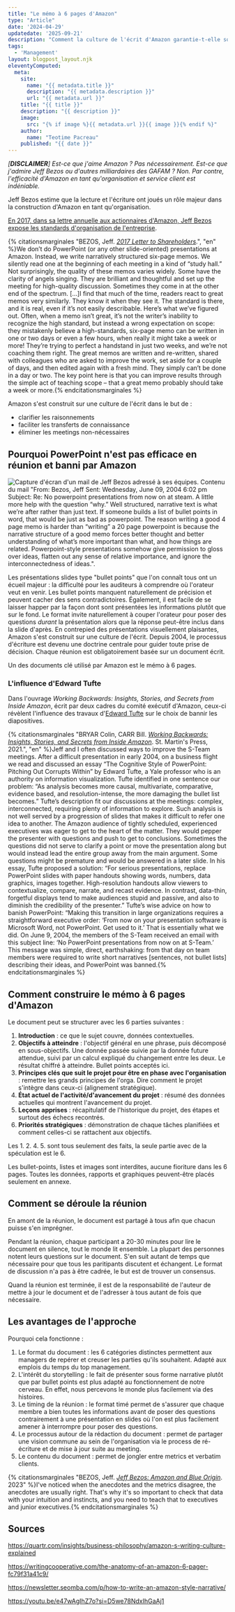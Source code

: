 ```yaml
---
title: "Le mémo à 6 pages d'Amazon"
type: "Article"
date: '2024-04-29'
updatedate: '2025-09-21'
description: "Comment la culture de l'écrit d'Amazon garantie-t-elle son efficacité ?"
tags: 
  - 'Management'
layout: blogpost_layout.njk
eleventyComputed:
  meta:
    site:
      name: "{{ metadata.title }}"
      description: "{{ metadata.description }}"
      url: "{{ metadata.url }}"
    title: "{{ title }}"
    description: "{{ description }}"
    image:
      src: "{% if image %}{{ metadata.url }}{{ image }}{% endif %}"
    author:
      name: "Teotime Pacreau"
    published: "{{ date }}"
---
```


*[**DISCLAIMER**] Est-ce que j'aime Amazon ? Pas nécessairement. Est-ce que j'admire Jeff Bezos ou d'autres milliardaires des GAFAM ? Non. Par contre, l'efficacité d'Amazon en tant qu'organisation et service client est indéniable.*

Jeff Bezos estime que la lecture et l'écriture ont joués un rôle majeur dans la construction d'Amazon en tant qu'organisation.

[En 2017, dans sa lettre annuelle aux actionnaires d'Amazon, Jeff Bezos expose les standards d'organisation de l'entreprise](https://www.aboutamazon.com/news/company-news/2017-letter-to-shareholders).

{% citationsmarginales "BEZOS, Jeff. <a href='https://www.aboutamazon.com/news/company-news/2017-letter-to-shareholders'><em>2017 Letter to Shareholders</em></a>.", "en" %}We don’t do PowerPoint (or any other slide-oriented) presentations at Amazon. Instead, we write narratively structured six-page memos. We silently read one at the beginning of each meeting in a kind of “study hall.” Not surprisingly, the quality of these memos varies widely. Some have the clarity of angels singing. They are brilliant and thoughtful and set up the meeting for high-quality discussion. Sometimes they come in at the other end of the spectrum.
[...]I find that much of the time, readers react to great memos very similarly. They know it when they see it. The standard is there, and it is real, even if it’s not easily describable.
Here’s what we’ve figured out. Often, when a memo isn’t great, it’s not the writer’s inability to recognize the high standard, but instead a wrong expectation on scope: they mistakenly believe a high-standards, six-page memo can be written in one or two days or even a few hours, when really it might take a week or more! They’re trying to perfect a handstand in just two weeks, and we’re not coaching them right. The great memos are written and re-written, shared with colleagues who are asked to improve the work, set aside for a couple of days, and then edited again with a fresh mind. They simply can’t be done in a day or two. The key point here is that you can improve results through the simple act of teaching scope – that a great memo probably should take a week or more.{% endcitationsmarginales %}

Amazon s'est construit sur une culture de l'écrit dans le but de :

- clarifier les raisonnements
- faciliter les transferts de connaissance
- éliminer les meetings non-nécessaires

## Pourquoi PowerPoint n'est pas efficace en réunion et banni par Amazon

![Capture d'écran d'un mail de Jeff Bezos adressé à ses équipes. Contenu du mail "**From:** Bezos, Jeff **Sent:** Wednesday, June 09, 2004 6:02 pm **Subject:** Re: No powerpoint presentations from now on at steam. A little more help with the question “why.” Well structured, narrative text is what we’re after rather than just text. If someone builds a list of bullet points in word, that would be just as bad as powerpoint. The reason writing a good 4 page memo is harder than “writing” a 20 page powerpoint is because the narrative structure of a good memo forces better thought and better understanding of what’s more important than what, and how things are related. Powerpoint-style presentations somehow give permission to gloss over ideas, flatten out any sense of relative importance, and ignore the interconnectedness of ideas.".](/img/bezos_email.webp "Mail de Jeff Bezos adressé à ses équipes demandant de stopper l'utilisation de PowerPoint")

Les présentations slides type "bullet points" que l'on connaît tous ont un écueil majeur : la difficulté pour les auditeurs à comprendre où l'orateur veut en venir. Les bullet points manquent naturellement de précision et peuvent cacher des sens contradictoires. Également, il est facile de se laisser happer par la façon dont sont présentées les informations plutôt que sur le fond.
Le format invite naturellement à couper l'orateur pour poser des questions *durant* la présentation alors que la réponse peut-être inclus dans la slide d'après.
En contrepied des présentations visuellement plaisantes, Amazon s'est construit sur une culture de l'écrit. Depuis 2004, le processus d'écriture est devenu une doctrine centrale pour guider toute prise de décision.
Chaque réunion est obligatoirement basée sur un document écrit.

Un des documents clé utilisé par Amazon est le mémo à 6 pages.

### L'influence d'Edward Tufte

Dans l'ouvrage *Working Backwards: Insights, Stories, and Secrets from Inside Amazon*, écrit par deux cadres du comité exécutif d'Amazon, ceux-ci révèlent l'influence des travaux d'[Edward Tufte](https://www.teotimepacreau.fr/blog/produire-un-document-print-sans-logiciel-de-traitement-de-texte/#:~:text=d%E2%80%99Edward%20Tufte.%20Ce%20dernier%20a%20th%C3%A9oris%C3%A9%20la%20pr%C3%A9sentation%20d%E2%80%99information%20au%20format%20texte%20pour%20qu%E2%80%99elle%20soit%20le%20plus%20compr%C3%A9hensible%20possible) sur le choix de bannir les diapositives.

{% citationsmarginales "BRYAR Colin, CARR Bill. <a href='https://www.edwardtufte.com/notebook/edward-tufte-presentation-method-caused-jeff-bezos-amazon-aws-to-throw-out-powerpoint/'><em>Working Backwards: Insights, Stories, and Secrets from Inside Amazon</em></a>.  St. Martin's Press, 2021.", "en" %}Jeff and I often discussed ways to improve the S-Team meetings. After a difficult presentation in early 2004, on a business flight we read and discussed an essay “The Cognitive Style of PowerPoint: Pitching Out Corrupts Within” by Edward Tufte, a Yale professor who is an authority on information visualization. Tufte identified in one sentence our problem:
“As analysis becomes more causal, multivariate, comparative, evidence based, and resolution-intense, the more damaging the bullet list becomes.”
Tufte’s description fit our discussions at the meetings: complex, interconnected, requiring plenty of information to explore. Such analysis is not well served by a progression of slides that makes it difficult to refer one idea to another. The Amazon audience of tightly scheduled, experienced executives was eager to get to the heart of the matter. They would pepper the presenter with questions and push to get to conclusions. Sometimes the questions did not serve to clarify a point or move the presentation along but would instead lead the entire group away from the main argument. Some questions might be premature and would be answered in a later slide. In his essay, Tufte proposed a solution:
“For serious presentations, replace PowerPoint slides with paper handouts showing words, numbers, data graphics, images together. High-resolution handouts allow viewers to contextualize, compare, narrate, and recast evidence. In contrast, data-thin, forgetful displays tend to make audiences stupid and passive, and also to diminish the credibility of the presenter.”
Tufte’s wise advice on how to banish PowerPoint:
“Making this transition in large organizations requires a straightforward executive order: ‘From now on your presentation software is Microsoft Word, not PowerPoint. Get used to it.’
That is essentially what we did. On June 9, 2004, the members of the S-Team received an email with this subject line: ‘No PowerPoint presentations from now on at S-Team.’ This message was simple, direct, earthshaking: from that day on team members were required to write short narratives [sentences, not bullet lists] describing their ideas, and PowerPoint was banned.{% endcitationsmarginales %}

## Comment construire le mémo à 6 pages d'Amazon

Le document peut se structurer avec les 6 parties suivantes :

1. **Introduction** : ce que le sujet couvre, données contextuelles.
2. **Objectifs à atteindre** : l'objectif général en une phrase, puis décomposé en sous-objectifs. Une donnée passée suivie par la donnée future attendue, suivi par un calcul expliqué du changement entre les deux. Le résultat chiffré à atteindre. Bullet points acceptés ici.
3. **Principes clés que suit le projet pour être en phase avec l'organisation** : remettre les grands principes de l'orga. Dire comment le projet s'intègre dans ceux-ci (alignement stratégique).
4. **État actuel de l'activité/d'avancement du projet** : résumé des données actuelles qui montrent l'avancement du projet.
5. **Leçons apprises** : récapitulatif de l'historique du projet, des étapes et surtout des échecs recontrés.
6. **Priorités stratégiques** : démonstration de chaque tâches planifiées et comment celles-ci se rattachent aux objectifs.

Les 1. 2. 4. 5. sont tous seulement des faits, la seule partie avec de la spéculation est le 6.

Les bullet-points, listes et images sont interdites, aucune fioriture dans les 6 pages. Toutes les données, rapports et graphiques peuvent-être placés seulement en annexe.

## Comment se déroule la réunion

En amont de la réunion, le document est partagé à tous afin que chacun puisse s'en imprégner.

Pendant la réunion, chaque participant a 20-30 minutes pour lire le document en silence, tout le monde lit ensemble. La plupart des personnes notent leurs questions sur le document. S'en suit autant de temps que nécessaire pour que tous les paritipants discutent et échangent. Le format de discussion n'a pas à être cadrée, le but est de trouver un consensus.

Quand la réunion est terminée, il est de la responsabilité de l'auteur de mettre à jour le document et de l'adresser à tous autant de fois que nécessaire.

## Les avantages de l'approche

Pourquoi cela fonctionne :

1. Le format du document : les 6 catégories distinctes permettent aux managers de repérer et creuser les parties qu'ils souhaitent. Adapté aux emplois du temps du top management.
2. L'intérêt du storytelling : le fait de présenter sous forme narrative plutôt que par bullet points est plus adapté au fonctionnement de notre cerveau. En effet, nous percevons le monde plus facilement via des histoires.
3. Le timing de la réunion : le format timé permet de s'assurer que chaque membre a bien toutes les informations avant de poser des questions contrairement à une présentation en slides où l'on est plus facilement amener à interrompre pour poser des questions.
4. Le processus autour de la rédaction du document : permet de partager une vision commune au sein de l'organisation via le process de ré-écriture et de mise à jour suite au meeting.
5. Le contenu du document : permet de jongler entre metrics et verbatim clients.

{% citationsmarginales "BEZOS, Jeff. <a href='https://lexfridman.com/jeff-bezos/'><em>Jeff Bezos: Amazon and Blue Origin</em></a>. 2023" %}I've noticed when the anecdotes and the metrics disagree, the anecdotes are usually right. That's why it's so important to check that data with your intuition and instincts, and you need to teach that to executives and junior executives.{% endcitationsmarginales %}

## Sources

<https://quartr.com/insights/business-philosophy/amazon-s-writing-culture-explained>

<https://writingcooperative.com/the-anatomy-of-an-amazon-6-pager-fc79f31a41c9/>

<https://newsletter.seomba.com/p/how-to-write-an-amazon-style-narrative/>

https://youtu.be/e47wAgIhZ7o?si=D5we78NdxIhGaAj1